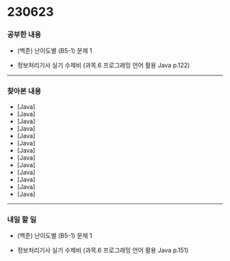 # 230623

### 공부한 내용

- (백준) 난이도별 (B5-1) 문제 1

- 정보처리기사 실기 수제비 (과목.6 프로그래밍 언어 활용 Java p.122)

---

### 찾아본 내용

- [Java]
- [Java]
- [Java]
- [Java]
- [Java]
- [Java]
- [Java]
- [Java]
- [Java]
- [Java]
- [Java]
- [Java]
- [Java]

---

### 내일 할 일

- (백준) 난이도별 (B5-1) 문제 1

- 정보처리기사 실기 수제비 (과목.6 프로그래밍 언어 활용 Java p.151)
